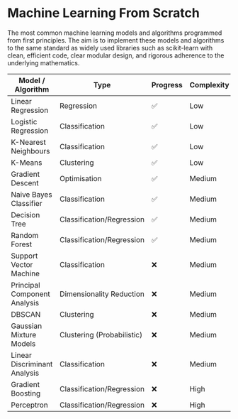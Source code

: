 # Machine Learning From Scratch
The most common machine learning models and algorithms programmed from first principles. The aim is to implement these models and algorithms to the same standard as widely used libraries such as scikit-learn with clean, efficient code, clear modular design, and rigorous adherence to the underlying mathematics.

| Model / Algorithm            | Type                      | Progress | Complexity |
|------------------------------|---------------------------|----------|------------|
| Linear Regression            | Regression                | ✅        | Low        |
| Logistic Regression          | Classification            | ✅        | Low        |
| K-Nearest Neighbours         | Classification            | ✅        | Low        |
| K-Means                      | Clustering                | ✅        | Low        |
| Gradient Descent             | Optimisation              | ✅        | Medium     |
| Naive Bayes Classifier       | Classification            | ✅        | Medium     |
| Decision Tree                | Classification/Regression | ✅        | Medium     |
| Random Forest                | Classification/Regression | ✅        | Medium     |
| Support Vector Machine       | Classification            | ❌        | Medium     |
| Principal Component Analysis | Dimensionality Reduction  | ❌        | Medium     |
| DBSCAN                       | Clustering                | ❌        | Medium     |
| Gaussian Mixture Models      | Clustering (Probabilistic)| ❌        | Medium     |
| Linear Discriminant Analysis | Classification            | ❌        | Medium     |
| Gradient Boosting            | Classification/Regression | ❌        | High       |
| Perceptron                   | Classification/Regression | ❌        | High       |
